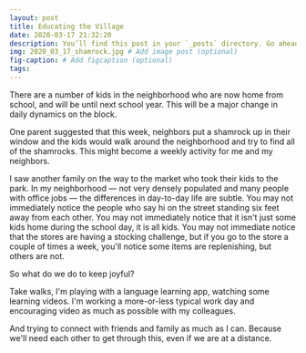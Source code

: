 ```yaml
---
layout: post
title: Educating the Village
date: 2020-03-17 21:32:20
description: You’ll find this post in your `_posts` directory. Go ahead and edit it and re-build the site to see your changes. # Add post description (optional)
img: 2020_03_17_shamrock.jpg # Add image post (optional)
fig-caption: # Add figcaption (optional)
tags:
---
```


There are a number of kids in the neighborhood who are now home from school, and will be until next school year. This will be a major change in daily dynamics on the block.

One parent suggested that this week, neighbors put a shamrock up in their window and the kids would walk around the neighborhood and try to find all of the shamrocks. This might become a weekly activity for me and my neighbors.

I saw another family on the way to the market who took their kids to the park. In my neighborhood — not very densely populated and many people with office jobs — the differences in day-to-day life are subtle. You may not immediately notice the people who say hi on the street standing six feet away from each other. You may not immediately notice that it isn't just some kids home during the school day, it is all kids. You may not immediate notice that the stores are having a stocking challenge, but if you go to the store a couple of times a week, you'll notice some items are replenishing, but others are not.

So what do we do to keep joyful?

Take walks, I'm playing with a language learning app, watching some learning videos. I'm working a more-or-less typical work day and encouraging video as much as possible with my colleagues.

And trying to connect with friends and family as much as I can. Because we'll need each other to get through this, even if we are at a distance.
